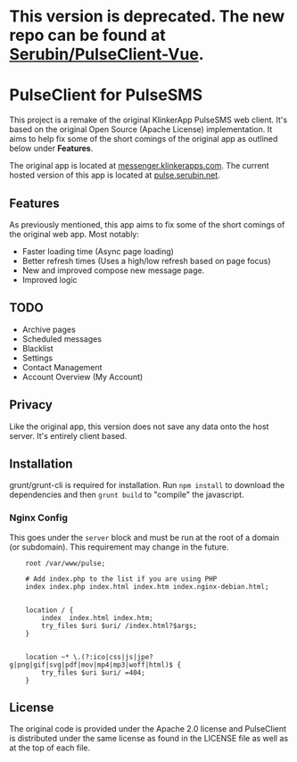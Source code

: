 # This version is deprecated. The new repo can be found at [Serubin/PulseClient-Vue](https://github.com/Serubin/PulseClient-Vue).
# PulseClient for PulseSMS
This project is a remake of the original KlinkerApp PulseSMS web client. It's based on the original Open Source (Apache License) implementation. It aims to help fix some of the short comings of the original app as outlined below under **Features**. 

The original app is located at [messenger.klinkerapps.com](https://messenger.klinkerapps.com/). The current hosted version of this app is located at [pulse.serubin.net](https://pulse.serubin.net). 

## Features
As previously mentioned, this app aims to fix some of the short comings of the original web app. Most notably:
* Faster loading time (Async page loading)
* Better refresh times (Uses a high/low refresh based on page focus)
* New and improved compose new message page.
* Improved logic

## TODO
* Archive pages
* Scheduled messages
* Blacklist 
* Settings
* Contact Management
* Account Overview (My Account)

## Privacy
Like the original app, this version does not save any data onto the host server. It's entirely client based.

## Installation
grunt/grunt-cli is required for installation. Run `npm install` to download the dependencies and then `grunt build` to "compile" the javascript.

### Nginx Config
This goes under the `server` block and must be run at the root of a domain (or subdomain). This requirement may change in the future.
```
    root /var/www/pulse;

    # Add index.php to the list if you are using PHP
    index index.php index.html index.htm index.nginx-debian.html;


    location / {
        index  index.html index.htm;
        try_files $uri $uri/ /index.html?$args;
    }


    location ~* \.(?:ico|css|js|jpe?g|png|gif|svg|pdf|mov|mp4|mp3|woff|html)$ {
        try_files $uri $uri/ =404;
    }
```

## License
The original code is provided under the Apache 2.0 license and PulseClient is distributed under the same license as found in the LICENSE file as well as at the top of each file.

